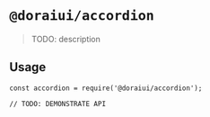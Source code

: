 # `@doraiui/accordion`

> TODO: description

## Usage

```
const accordion = require('@doraiui/accordion');

// TODO: DEMONSTRATE API
```
